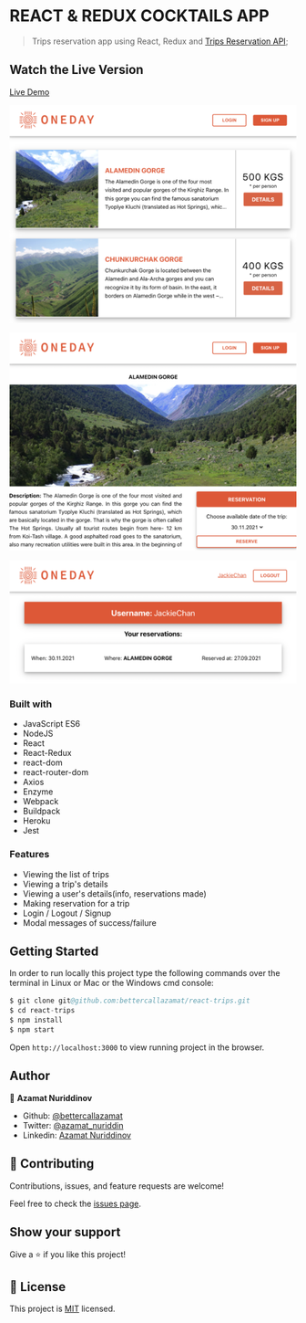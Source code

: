 # REACT & REDUX COCKTAILS APP

> Trips reservation app using React, Redux and [Trips Reservation API](https://github.com/bettercallazamat/rails-trips-api/);

## Watch the Live Version

[Live Demo](https://azamats-trips.herokuapp.com/)

![screenshot1](./screenshots/screenshot1.png)

![screenshot2](./screenshots/screenshot2.png)

![screenshot3](./screenshots/screenshot3.png)


### Built with
- JavaScript ES6
- NodeJS
- React
- React-Redux
- react-dom
- react-router-dom
- Axios
- Enzyme
- Webpack
- Buildpack
- Heroku
- Jest

### Features
- Viewing the list of trips
- Viewing a trip's details
- Viewing a user's details(info, reservations made)
- Making reservation for a trip
- Login / Logout / Signup
- Modal messages of success/failure

## Getting Started

In order to run locally this project type the following commands over the terminal in Linux or Mac or the Windows cmd console:

```s
$ git clone git@github.com:bettercallazamat/react-trips.git
$ cd react-trips
$ npm install
$ npm start

```

Open `http://localhost:3000` to view running project in the browser.

## Author

👤 **Azamat Nuriddinov**

- Github: [@bettercallazamat](https://github.com/bettercallazamat)
- Twitter: [@azamat_nuriddin](https://twitter.com/azamat_nuriddin)
- Linkedin: [Azamat Nuriddinov](https://www.linkedin.com/in/azamat-nuriddinov/)

## 🤝 Contributing

Contributions, issues, and feature requests are welcome!

Feel free to check the [issues page](https://github.com/bettercallazamat/react-trips/issues).

## Show your support

Give a ⭐️ if you like this project!

## 📝 License

This project is [MIT](https://opensource.org/licenses/MIT) licensed.